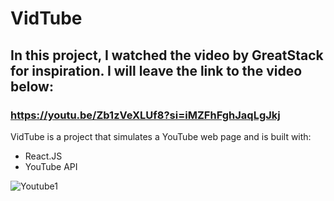 # VidTube

## In this project, I watched the video by GreatStack for inspiration. I will leave the link to the video below:

### https://youtu.be/Zb1zVeXLUf8?si=iMZFhFghJaqLgJkj

VidTube is a project that simulates a YouTube web page and is built with:

- React.JS
- YouTube API

![Youtube1](https://github.com/user-attachments/assets/4f0585c8-edaa-456e-8254-53a263491b92)

